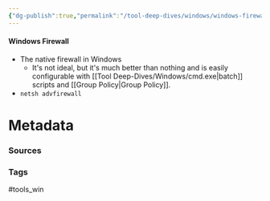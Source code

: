 ```yaml
---
{"dg-publish":true,"permalink":"/tool-deep-dives/windows/windows-firewall/","noteIcon":""}
---
```


#### Windows Firewall
- The native firewall in Windows
	- It's not ideal, but it's much better than nothing and is easily configurable with [[Tool Deep-Dives/Windows/cmd.exe\|batch]] scripts and [[Group Policy\|Group Policy]].
- `netsh advfirewall`






# Metadata

### Sources

### Tags
#tools_win 